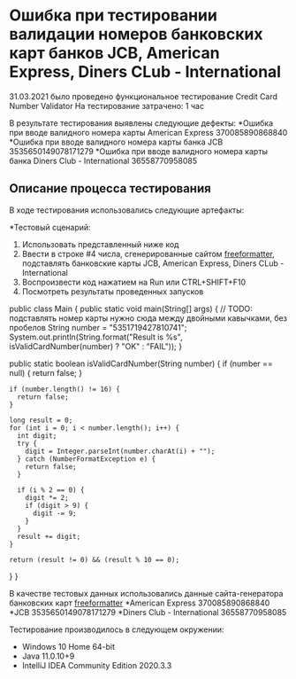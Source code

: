 # Ошибка при тестировании валидации номеров банковских карт банков JCB, American Express, Diners CLub - International 

31.03.2021 было проведено функциональное тестирование Credit Card Number Validator
На тестирование затрачено: 1 час

В результате тестирования выявлены следующие дефекты:
*Ошибка при вводе валидного номера карты American Express 370085890868840
*Ошибка при вводе валидного номера карты банка JCB 3535650149078171279
*Ошибка при вводе валидного номера карты банка Diners Club - International 36558770958085

## Описание процесса тестирования

В ходе тестирования использовались следующие артефакты:

*Тестовый сценарий:

1. Использовать представленный ниже код
2. Ввести в строке #4 числа, сгенерированные сайтом [freeformatter](https://www.freeformatter.com/credit-card-number-generator-validator.html), подставлять банковские карты JCB,   American Express, Diners CLub - International 
3. Воспроизвести код нажатием на Run или CTRL+SHIFT+F10
4. Посмотреть результаты проведенных запусков 

public class Main {
  public static void main(String[] args) {
    // TODO: подставлять номер карты нужно сюда между двойными кавычками, без пробелов
    String number = "5351719427810741";
    System.out.println(String.format("Result is %s", isValidCardNumber(number) ? "OK" : "FAIL"));
  }

  public static boolean isValidCardNumber(String number) {
    if (number == null) {
      return false;
    }

    if (number.length() != 16) {
      return false;
    }

    long result = 0;
    for (int i = 0; i < number.length(); i++) {
      int digit;
      try {
        digit = Integer.parseInt(number.charAt(i) + "");
      } catch (NumberFormatException e) {
        return false;
      }

      if (i % 2 == 0) {
        digit *= 2;
        if (digit > 9) {
          digit -= 9;
        }
      }
      result += digit;
    }

    return (result != 0) && (result % 10 == 0);
  }
}

В качестве тестовых данных использовались данные  сайта-генератора банковских карт [freeformatter](https://www.freeformatter.com/credit-card-number-generator-validator.html) 
*American Express 370085890868840
*JCB 3535650149078171279
*Diners Club - International 36558770958085

Тестирование производилось в следующем окружении:
* Windows 10 Home 64-bit
* Java 11.0.10+9
* IntelliJ IDEA Community Edition 2020.3.3